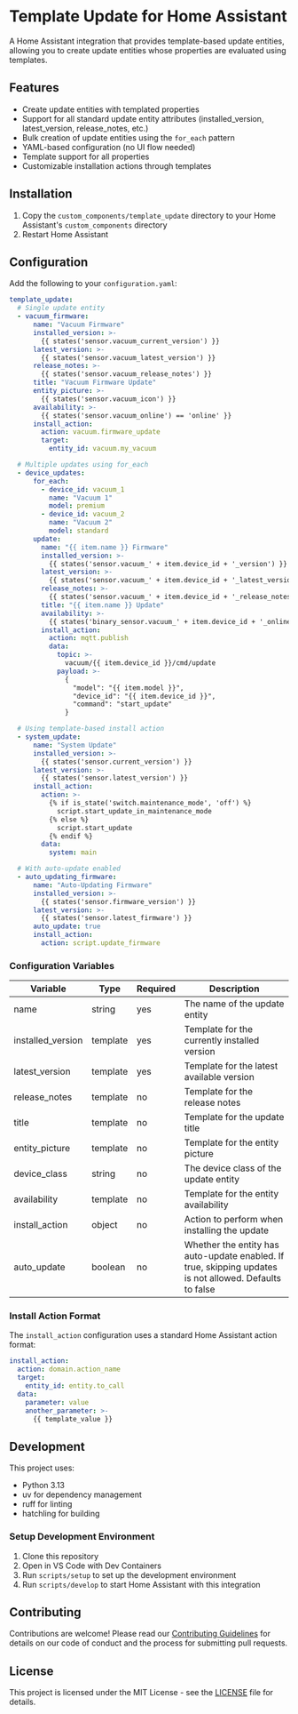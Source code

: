 # Template Update for Home Assistant

A Home Assistant integration that provides template-based update entities, allowing you to create update entities whose properties are evaluated using templates.

## Features

- Create update entities with templated properties
- Support for all standard update entity attributes (installed_version, latest_version, release_notes, etc.)
- Bulk creation of update entities using the `for_each` pattern
- YAML-based configuration (no UI flow needed)
- Template support for all properties
- Customizable installation actions through templates

## Installation

1. Copy the `custom_components/template_update` directory to your Home Assistant's `custom_components` directory
2. Restart Home Assistant

## Configuration

Add the following to your `configuration.yaml`:

```yaml
template_update:
  # Single update entity
  - vacuum_firmware:
      name: "Vacuum Firmware"
      installed_version: >-
        {{ states('sensor.vacuum_current_version') }}
      latest_version: >-
        {{ states('sensor.vacuum_latest_version') }}
      release_notes: >-
        {{ states('sensor.vacuum_release_notes') }}
      title: "Vacuum Firmware Update"
      entity_picture: >-
        {{ states('sensor.vacuum_icon') }}
      availability: >-
        {{ states('sensor.vacuum_online') == 'online' }}
      install_action:
        action: vacuum.firmware_update
        target:
          entity_id: vacuum.my_vacuum

  # Multiple updates using for_each
  - device_updates:
      for_each:
        - device_id: vacuum_1
          name: "Vacuum 1"
          model: premium
        - device_id: vacuum_2
          name: "Vacuum 2"
          model: standard
      update:
        name: "{{ item.name }} Firmware"
        installed_version: >-
          {{ states('sensor.vacuum_' + item.device_id + '_version') }}
        latest_version: >-
          {{ states('sensor.vacuum_' + item.device_id + '_latest_version') }}
        release_notes: >-
          {{ states('sensor.vacuum_' + item.device_id + '_release_notes') }}
        title: "{{ item.name }} Update"
        availability: >-
          {{ states('binary_sensor.vacuum_' + item.device_id + '_online') == 'on' }}
        install_action:
          action: mqtt.publish
          data:
            topic: >-
              vacuum/{{ item.device_id }}/cmd/update
            payload: >-
              {
                "model": "{{ item.model }}",
                "device_id": "{{ item.device_id }}",
                "command": "start_update"
              }

  # Using template-based install action
  - system_update:
      name: "System Update"
      installed_version: >-
        {{ states('sensor.current_version') }}
      latest_version: >-
        {{ states('sensor.latest_version') }}
      install_action:
        action: >-
          {% if is_state('switch.maintenance_mode', 'off') %}
            script.start_update_in_maintenance_mode
          {% else %}
            script.start_update
          {% endif %}
        data:
          system: main

  # With auto-update enabled
  - auto_updating_firmware:
      name: "Auto-Updating Firmware"
      installed_version: >-
        {{ states('sensor.firmware_version') }}
      latest_version: >-
        {{ states('sensor.latest_firmware') }}
      auto_update: true
      install_action:
        action: script.update_firmware
```

### Configuration Variables

| Variable | Type | Required | Description |
|----------|------|----------|-------------|
| name | string | yes | The name of the update entity |
| installed_version | template | yes | Template for the currently installed version |
| latest_version | template | yes | Template for the latest available version |
| release_notes | template | no | Template for the release notes |
| title | template | no | Template for the update title |
| entity_picture | template | no | Template for the entity picture |
| device_class | string | no | The device class of the update entity |
| availability | template | no | Template for the entity availability |
| install_action | object | no | Action to perform when installing the update |
| auto_update | boolean | no | Whether the entity has auto-update enabled. If true, skipping updates is not allowed. Defaults to false |

### Install Action Format

The `install_action` configuration uses a standard Home Assistant action format:

```yaml
install_action:
  action: domain.action_name
  target:
    entity_id: entity.to_call
  data:
    parameter: value
    another_parameter: >-
      {{ template_value }}
```

## Development

This project uses:
- Python 3.13
- uv for dependency management
- ruff for linting
- hatchling for building

### Setup Development Environment

1. Clone this repository
2. Open in VS Code with Dev Containers
3. Run `scripts/setup` to set up the development environment
4. Run `scripts/develop` to start Home Assistant with this integration

## Contributing

Contributions are welcome! Please read our [Contributing Guidelines](CONTRIBUTING.md) for details on our code of conduct and the process for submitting pull requests.

## License

This project is licensed under the MIT License - see the [LICENSE](LICENSE) file for details.
